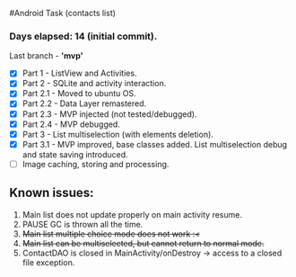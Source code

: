 #Android Task (contacts list)

### Days elapsed: __14__ (initial commit).
Last branch - **'mvp'**

* [x] Part 1 - ListView and Activities.
* [x] Part 2 - SQLite and activity interaction.
* [x] Part 2.1 - Moved to ubuntu OS.
* [x] Part 2.2 - Data Layer remastered.
* [x] Part 2.3 - MVP injected (not tested/debugged).
* [x] Part 2.4 - MVP debugged.
* [x] Part 3 - List multiselection (with elements deletion).
* [x] Part 3.1 - MVP improved, base classes added. List multiselection debug and state saving introduced. 
* [ ] Image caching, storing and processing. 

## Known issues:

1. Main list does not update properly on main activity resume.
2. PAUSE GC is thrown all the time.
3. ~~Main list multiple choice mode does not work :<~~
4. ~~Main list can be multiselected, but cannot return to normal mode.~~
5. ContactDAO is closed in MainActivity/onDestroy -> access to a closed file exception.
